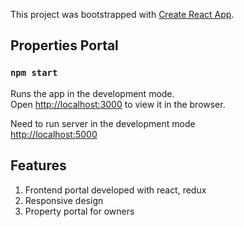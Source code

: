 This project was bootstrapped with [Create React App](https://github.com/facebookincubator/create-react-app).

## Properties Portal

### `npm start`

Runs the app in the development mode.<br>
Open [http://localhost:3000](http://localhost:3000) to view it in the browser.

Need to run server in the development mode <br> [http://localhost:5000](http://localhost:5000)

## Features

1. Frontend portal developed with react, redux
2. Responsive design
3. Property portal for owners

